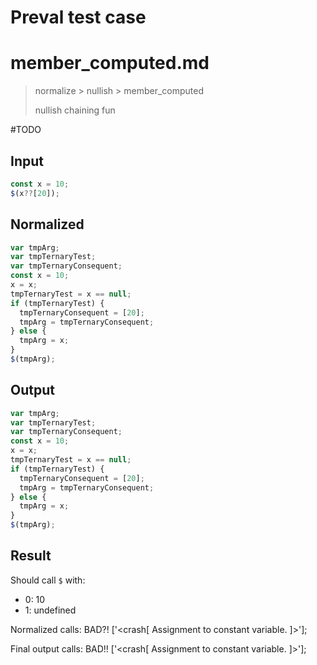# Preval test case

# member_computed.md

> normalize > nullish > member_computed
>
> nullish chaining fun

#TODO

## Input

`````js filename=intro
const x = 10;
$(x??[20]);
`````

## Normalized

`````js filename=intro
var tmpArg;
var tmpTernaryTest;
var tmpTernaryConsequent;
const x = 10;
x = x;
tmpTernaryTest = x == null;
if (tmpTernaryTest) {
  tmpTernaryConsequent = [20];
  tmpArg = tmpTernaryConsequent;
} else {
  tmpArg = x;
}
$(tmpArg);
`````

## Output

`````js filename=intro
var tmpArg;
var tmpTernaryTest;
var tmpTernaryConsequent;
const x = 10;
x = x;
tmpTernaryTest = x == null;
if (tmpTernaryTest) {
  tmpTernaryConsequent = [20];
  tmpArg = tmpTernaryConsequent;
} else {
  tmpArg = x;
}
$(tmpArg);
`````

## Result

Should call `$` with:
 - 0: 10
 - 1: undefined

Normalized calls: BAD?!
['<crash[ Assignment to constant variable. ]>'];

Final output calls: BAD!!
['<crash[ Assignment to constant variable. ]>'];

